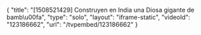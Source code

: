 {
    "title": "[1508521429] Construyen en India una Diosa gigante de bamb\u00fa",
    "type": "solo",
    "layout": "iframe-static",
    "videoId": "123186662",
    "url": "\/tvpembed\/123186662"
}